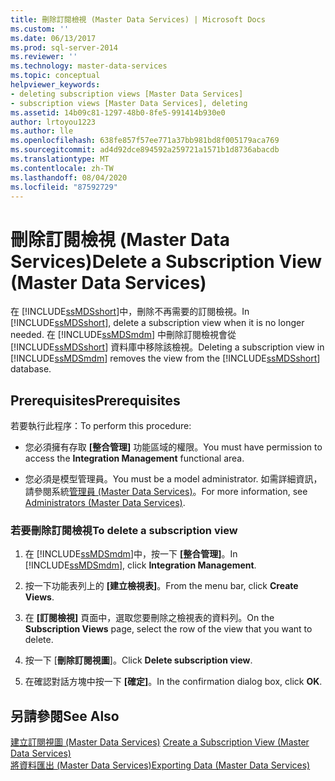 ```yaml
---
title: 刪除訂閱檢視 (Master Data Services) | Microsoft Docs
ms.custom: ''
ms.date: 06/13/2017
ms.prod: sql-server-2014
ms.reviewer: ''
ms.technology: master-data-services
ms.topic: conceptual
helpviewer_keywords:
- deleting subscription views [Master Data Services]
- subscription views [Master Data Services], deleting
ms.assetid: 14b09c81-1297-48b0-8fe5-991414b930e0
author: lrtoyou1223
ms.author: lle
ms.openlocfilehash: 638fe857f57ee771a37bb981bd8f005179aca769
ms.sourcegitcommit: ad4d92dce894592a259721a1571b1d8736abacdb
ms.translationtype: MT
ms.contentlocale: zh-TW
ms.lasthandoff: 08/04/2020
ms.locfileid: "87592729"
---
```

# <a name="delete-a-subscription-view-master-data-services"></a><span data-ttu-id="565a4-102">刪除訂閱檢視 (Master Data Services)</span><span class="sxs-lookup"><span data-stu-id="565a4-102">Delete a Subscription View (Master Data Services)</span></span>
  <span data-ttu-id="565a4-103">在 [!INCLUDE[ssMDSshort](../includes/ssmdsshort-md.md)]中，刪除不再需要的訂閱檢視。</span><span class="sxs-lookup"><span data-stu-id="565a4-103">In [!INCLUDE[ssMDSshort](../includes/ssmdsshort-md.md)], delete a subscription view when it is no longer needed.</span></span> <span data-ttu-id="565a4-104">在 [!INCLUDE[ssMDSmdm](../includes/ssmdsmdm-md.md)] 中刪除訂閱檢視會從 [!INCLUDE[ssMDSshort](../includes/ssmdsshort-md.md)] 資料庫中移除該檢視。</span><span class="sxs-lookup"><span data-stu-id="565a4-104">Deleting a subscription view in [!INCLUDE[ssMDSmdm](../includes/ssmdsmdm-md.md)] removes the view from the [!INCLUDE[ssMDSshort](../includes/ssmdsshort-md.md)] database.</span></span>  
  
## <a name="prerequisites"></a><span data-ttu-id="565a4-105">Prerequisites</span><span class="sxs-lookup"><span data-stu-id="565a4-105">Prerequisites</span></span>  
 <span data-ttu-id="565a4-106">若要執行此程序：</span><span class="sxs-lookup"><span data-stu-id="565a4-106">To perform this procedure:</span></span>  
  
-   <span data-ttu-id="565a4-107">您必須擁有存取 **[整合管理]** 功能區域的權限。</span><span class="sxs-lookup"><span data-stu-id="565a4-107">You must have permission to access the **Integration Management** functional area.</span></span>  
  
-   <span data-ttu-id="565a4-108">您必須是模型管理員。</span><span class="sxs-lookup"><span data-stu-id="565a4-108">You must be a model administrator.</span></span> <span data-ttu-id="565a4-109">如需詳細資訊，請參閱系統[管理員 &#40;Master Data Services&#41;](administrators-master-data-services.md)。</span><span class="sxs-lookup"><span data-stu-id="565a4-109">For more information, see [Administrators &#40;Master Data Services&#41;](administrators-master-data-services.md).</span></span>  
  
### <a name="to-delete-a-subscription-view"></a><span data-ttu-id="565a4-110">若要刪除訂閱檢視</span><span class="sxs-lookup"><span data-stu-id="565a4-110">To delete a subscription view</span></span>  
  
1.  <span data-ttu-id="565a4-111">在 [!INCLUDE[ssMDSmdm](../includes/ssmdsmdm-md.md)]中，按一下 **[整合管理]**。</span><span class="sxs-lookup"><span data-stu-id="565a4-111">In [!INCLUDE[ssMDSmdm](../includes/ssmdsmdm-md.md)], click **Integration Management**.</span></span>  
  
2.  <span data-ttu-id="565a4-112">按一下功能表列上的 **[建立檢視表]**。</span><span class="sxs-lookup"><span data-stu-id="565a4-112">From the menu bar, click **Create Views**.</span></span>  
  
3.  <span data-ttu-id="565a4-113">在 **[訂閱檢視]** 頁面中，選取您要刪除之檢視表的資料列。</span><span class="sxs-lookup"><span data-stu-id="565a4-113">On the **Subscription Views** page, select the row of the view that you want to delete.</span></span>  
  
4.  <span data-ttu-id="565a4-114">按一下 [**刪除訂閱視圖**]。</span><span class="sxs-lookup"><span data-stu-id="565a4-114">Click **Delete subscription view**.</span></span>  
  
5.  <span data-ttu-id="565a4-115">在確認對話方塊中按一下 **[確定]**。</span><span class="sxs-lookup"><span data-stu-id="565a4-115">In the confirmation dialog box, click **OK**.</span></span>  
  
## <a name="see-also"></a><span data-ttu-id="565a4-116">另請參閱</span><span class="sxs-lookup"><span data-stu-id="565a4-116">See Also</span></span>  
 <span data-ttu-id="565a4-117">[建立訂閱視圖 &#40;Master Data Services&#41;](create-a-subscription-view-to-export-data-master-data-services.md) </span><span class="sxs-lookup"><span data-stu-id="565a4-117">[Create a Subscription View &#40;Master Data Services&#41;](create-a-subscription-view-to-export-data-master-data-services.md) </span></span>  
 [<span data-ttu-id="565a4-118">將資料匯出 &#40;Master Data Services&#41;</span><span class="sxs-lookup"><span data-stu-id="565a4-118">Exporting Data &#40;Master Data Services&#41;</span></span>](overview-exporting-data-master-data-services.md)  
  
  
